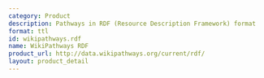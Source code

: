 ```yaml
---
category: Product
description: Pathways in RDF (Resource Description Framework) format
format: ttl
id: wikipathways.rdf
name: WikiPathways RDF
product_url: http://data.wikipathways.org/current/rdf/
layout: product_detail
---
```

